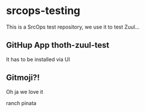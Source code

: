 # srcops-testing

This is a SrcOps test repository, we use it to test Zuul...

## GitHup App thoth-zuul-test

It has to be installed via UI

## Gitmoji?!

Oh ja we love it

ranch pinata
